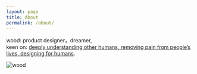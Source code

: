 ```yaml
---
layout: page
title: About
permalink: /about/
---
```

wood: product designer，dreamer,<br>
keen on: [deeply understanding other humans, removing pain from people’s lives, designing for humans](https://medium.com/managing-digital-products/so-you-want-to-manage-a-product-c664ba7e5138).


![wood](///assets/wood.jpg)


